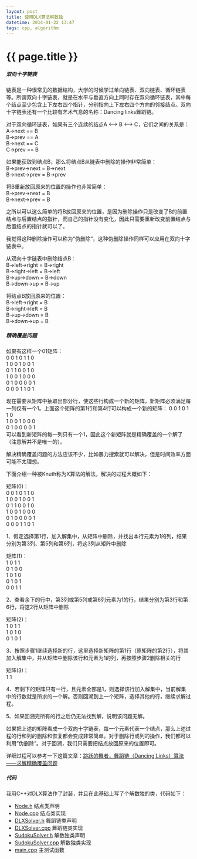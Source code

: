 ```yaml
---
layout: post
title: 使用DLX算法解数独
datetime: 2014-01-22 13:47
tags: cpp, algorithm
---
```

   
{{ page.title }}
================

<h5>双向十字链表</h5>
   
链表是一种很常见的数据结构，大学的时候学过单向链表、双向链表、循环链表等。所谓双向十字链表，就是在水平与垂直方向上同时存在双向循环链表，其中每个结点至少包含上下左右四个指针，分别指向上下左右四个方向的邻接结点。双向十字链表还有一个比较有艺术气息的名称：Dancing links舞蹈链。
   
对于双向循环链表，如果有三个连续的结点A <--> B <--> C，它们之间的关系是：   
A->next == B   
B->prev == A   
B->next == C   
C->prev == B   
   
如果能获取到结点B，那么将结点B从链表中删除的操作非常简单：   
B->prev->next = B->next   
B->next->prev = B->prev   
   
将B重新放回原来的位置的操作也非常简单：   
B->prev->next = B   
B->next->prev = B    
   
之所以可以这么简单的将B放回原来的位置，是因为删除操作只是改变了B的前置结点与后置结点的指针，而自己的指针没有变化，因此只需要重新改变前置结点与后置结点的指针就可以了。   
   
我觉得这种删除操作可以称为“伪删除”，这种伪删除操作同样可以应用在双向十字链表中。   
   
从双向十字链表中删除结点B：   
B->left->right = B->right   
B->right->left = B->left   
B->up->down = B->down   
B->down->up = B->up   
   
将结点B放回原来的位置：   
B->left->right = B   
B->right->left = B   
B->up->down = B   
B->down->up = B   
   
 
<h5>精确覆盖问题</h5>
   
如果有这样一个01矩阵：   
0 0 1 0 1 1 0   
1 0 0 1 0 0 1   
0 1 1 0 0 1 0   
1 0 0 1 0 0 0   
0 1 0 0 0 0 1   
0 0 0 1 1 0 1   

现在需要从矩阵中抽取出部分行，使这些行构成一个新的矩阵，新矩阵必须满足每一列仅有一个1。上面这个矩阵的第1行和第4行可以构成一个新的矩阵：
0 0 1 0 1 1 0   
1 0 0 1 0 0 0   
0 1 0 0 0 0 1   
可以看到新矩阵的每一列只有一个1，因此这个新矩阵就是精确覆盖的一个解了（注意解并不是唯一的）。
   
解决精确覆盖问题的方法应该不少，比如暴力搜索就可以解决，但是时间效率方面可能不太理想。   
   
下面介绍一种被Knuth称为X算法的解法，解决的过程大概如下：   

矩阵(0)：   
0 0 1 0 1 1 0   
1 0 0 1 0 0 1   
0 1 1 0 0 1 0   
1 0 0 1 0 0 0   
0 1 0 0 0 0 1   
0 0 0 1 1 0 1   

1、假定选择第1行，加入解集中，从矩阵中删除，并找出本行元素为1的列，结果分别为第3列、第5列和第6列，将这3列从矩阵中删除    

矩阵(1)：   
1 0 1 1   
0 1 0 0   
1 0 1 0   
0 1 0 1   
0 0 1 1   

2、查看余下的行中，第3列或第5列或第6列元素为1的行，结果分别为第3行和第6行，将这2行从矩阵中删除    

矩阵(2)：   
1 0 1 1   
1 0 1 0   
0 1 0 1   

3、按照步骤1继续选择新的行，这里选择新矩阵的第1行（原矩阵的第2行），将其加入解集中，并从矩阵中删除该行和元素为1的列，再按照步骤2删除相关的行   

矩阵(3)：    
1 1   

4、若剩下的矩阵只有一行，且元素全部是1，则选择该行加入解集中，当前解集中的行数就是所求的一个解。否则回溯到上一个矩阵，选择其他的行，继续求解过程。   

5、如果回溯完所有的行之后仍无法找到解，说明该问题无解。   

如果把上述的矩阵看成一个双向十字链表，每一个元素代表一个结点，那么上述过程的行和列的删除和恢复都会变成非常简单。对于删除行或列的操作，我们都可以利用“伪删除”。对于回溯，我们只需要把结点放回原来的位置即可。

详细过程可以参考一下这篇文章：[跳跃的舞者，舞蹈链（Dancing Links）算法——求解精确覆盖问题](http://www.cnblogs.com/grenet/p/3145800.html)   


<h5>代码</h5>   

我用C++对DLX算法作了封装，并且在此基础上写了个解数独的类，代码如下：   
+ [Node.h](http://www.onlyan.org/files/sudoku_dlx/Node.h) 结点类声明   
+ [Node.cpp](http://www.onlyan.org/files/sudoku_dlx/Node.cpp) 结点类实现   
+ [DLXSolver.h](http://www.onlyan.org/files/sudoku_dlx/DLXSolver.h) 舞蹈链类声明   
+ [DLXSolver.cpp](http://www.onlyan.org/files/sudoku_dlx/DLXSolver.cpp) 舞蹈链类实现   
+ [SudokuSolver.h](http://www.onlyan.org/files/sudoku_dlx/SudokuSolver.h) 解数独类声明   
+ [SudokuSolver.cpp](http://www.onlyan.org/files/sudoku_dlx/SudokuSolver.cpp) 解数独类实现   
+ [main.cpp](http://www.onlyan.org/files/sudoku_dlx/main.cpp) 主测试函数   


